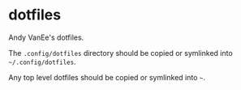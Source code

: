 # dotfiles

Andy VanEe's dotfiles.

The `.config/dotfiles` directory should be copied or symlinked into `~/.config/dotfiles`.

Any top level dotfiles should be copied or symlinked into `~`.


